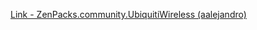 [Link - ZenPacks.community.UbiquitiWireless (aalejandro)](https://github.com/aalejandro/ZenPacks.community.UbiquitiWireless)
